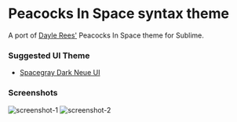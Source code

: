 # Peacocks In Space syntax theme

A port of [Dayle Rees'](http://sublime.daylerees.com/) Peacocks In Space theme for Sublime.



### Suggested UI Theme

* [Spacegray Dark Neue UI](https://atom.io/themes/spacegray-dark-neue-ui)



### Screenshots

![screenshot-1](https://raw.githubusercontent.com/nathanbuchar/atom-peacocks-in-space-syntax/master/screenshots/screenshot-1.png)
![screenshot-2](https://raw.githubusercontent.com/nathanbuchar/atom-peacocks-in-space-syntax/master/screenshots/screenshot-2.png)
